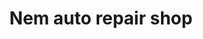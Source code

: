 ---
title: "Nem auto repair shop"
url: /puerto-princesa-palawan/nem-auto-repair-shop/
shop: Autowerkstatt
---